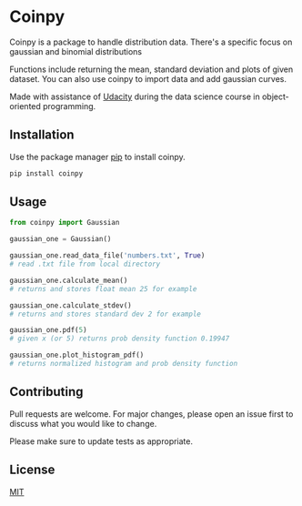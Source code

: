 # Coinpy

Coinpy is a package to handle distribution data. There's a specific focus on gaussian and binomial distributions

Functions include returning the mean, standard deviation and plots of given dataset. You can also use coinpy to import data and add gaussian curves.

Made with assistance of [Udacity](https://www.udacity.com/) during the data science course in object-oriented programming.

## Installation

Use the package manager [pip](https://pip.pypa.io/en/stable/) to install coinpy.

```bash
pip install coinpy
```

## Usage

```python
from coinpy import Gaussian

gaussian_one = Gaussian()

gaussian_one.read_data_file('numbers.txt', True)
# read .txt file from local directory

gaussian_one.calculate_mean()
# returns and stores float mean 25 for example

gaussian_one.calculate_stdev()
# returns and stores standard dev 2 for example

gaussian_one.pdf(5)
# given x (or 5) returns prob density function 0.19947

gaussian_one.plot_histogram_pdf()
# returns normalized histogram and prob density function

```

## Contributing
Pull requests are welcome. For major changes, please open an issue first to discuss what you would like to change.

Please make sure to update tests as appropriate.

## License
[MIT](https://choosealicense.com/licenses/mit/)